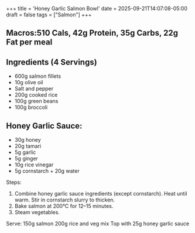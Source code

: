 +++
title = 'Honey Garlic Salmon Bowl'
date = 2025-09-21T14:07:08-05:00
draft = false
tags = ["Salmon"]
+++


## Macros:510 Cals, 42g Protein, 35g Carbs, 22g Fat per meal

## Ingredients (4 Servings)
- 600g salmon fillets
- 10g olive oil
- Salt and pepper
- 200g cooked rice
- 100g green beans
- 100g broccoli

## Honey Garlic Sauce:
- 30g honey
- 20g tamari
- 5g garlic
- 5g ginger
- 10g rice vinegar
- 5g cornstarch + 20g water

Steps:
1. Combine honey garlic sauce ingredients (except cornstarch). Heat until warm. Stir in cornstarch slurry to thicken.
2. Bake salmon at 200°C for 12–15 minutes.
3. Steam vegetables.

Serve:
150g salmon
200g rice and veg mix
Top with 25g honey garlic sauce
